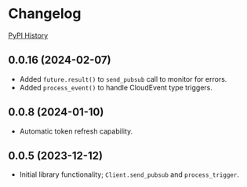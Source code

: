 # Changelog

[PyPI History](https://pypi.org/project/bibt-gcp-pubsub/#history)

## 0.0.16 (2024-02-07)

- Added `future.result()` to `send_pubsub` call to monitor for errors.
- Added `process_event()` to handle CloudEvent type triggers.

## 0.0.8 (2024-01-10)

- Automatic token refresh capability.

## 0.0.5 (2023-12-12)

- Initial library functionality; `Client.send_pubsub` and `process_trigger`.
